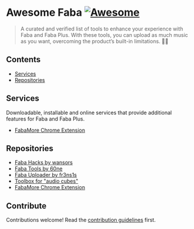 # Awesome Faba [![Awesome](https://awesome.re/badge.svg)](https://awesome.re)

> A curated and verified list of tools to enhance your experience with Faba and Faba Plus. With these tools, you can upload as much music as you want, overcoming the product’s built-in limitations. 🚀🎶


## Contents

- [Services](#section)
- [Repositories](#repositories)


## Services

Downloadable, installable and online services that provide additional features for Faba and Faba Plus.

- [FabaMore Chrome Extension](https://chromewebstore.google.com/detail/fabamore-do-more-with-you/lceoahoffijefgjgepcnilmdlmjeeidn)


## Repositories

- [Faba Hacks by wansors](https://github.com/wansors/myfaba-hacks)
- [Faba Tools by 60ne](https://github.com/60ne/faba-tools)
- [Faba Uploader by fr3ns1s](https://github.com/fr3ns1s/faba-uploader)
- [Toolbox for "audio cubes"](https://github.com/oyooyo/audiocube)
- [FabaMore Chrome Extension](https://github.com/mircobabini/fabamore-chrome-extension/)


## Contribute

Contributions welcome! Read the [contribution guidelines](contributing.md) first.
